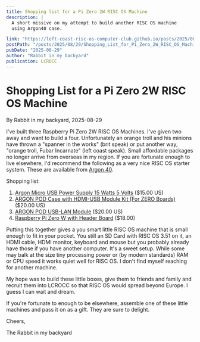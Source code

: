 ```yaml
---
title: Shopping list for a Pi Zero 2W RISC OS Machine
description: |
  A short missive on my attempt to build another RISC OS machine
  using Argon40 case.

link: "https://left-coast-risc-os-computer-club.github.io/posts/2025/08/29/Shopping_List_for_Pi_Zero_2W_RISC_OS_Machine.html"
postPath: "/posts/2025/08/29/Shopping_List_for_Pi_Zero_2W_RISC_OS_Machine.html"
pubDate: "2025-08-29"
author: "Rabbit in my backyard"
publication: LCROCC
---
```


# Shopping List for a Pi Zero 2W RISC OS Machine

By Rabbit in my backyard, 2025-08-29

I've built three Raspberry Pi Zero 2W RISC OS Machines. I've given two away and want to build a four. Unfortunately an orange troll and his minions have thrown a "spanner in the works" (brit speak) or put another way, "orange troll, Fubar Incarnate" (left coast speak). Small affordable packages no longer arrive from overseas in my region. If you are fortunate enough to live elsewhere, I'd recommend the following as a very nice RISC OS starter system. These are available from [Argon 40](https://argon40.com).

Shopping list:

1. [Argon Micro USB Power Supply 15 Watts 5 Volts](https://argon40.com/products/argon-microusb-power-supply) ($15.00 US)
2. [ARGON POD Case with HDMI-USB Module Kit (For ZERO Boards)](https://argon40.com/products/pod-case-with-hdmi-usb-module) ($20.00 US)
3. [ARGON POD USB-LAN Module](https://argon40.com/products/pod-usb-lan-module) ($20.00 US)
4. [Raspberry Pi Zero W with Header Board](https://argon40.com/products/raspberry-pi-zero-wh-board) ($18.00)

Putting this together gives a you smart little RISC OS machine that is small enough to fit in your pocket. You still an SD Card with RISC OS 3.51 on it, an HDMI cable, HDMI monitor, keyboard and mouse but you probably already have those if you have another computer. It's a sweet setup. While some may balk at the size tiny processing power or (by modern standards) RAM or CPU speed it works quiet well for RISC OS. I don't find myself reaching for another machine.

My hope was to build these little boxes, give them to friends and family and recruit them into LCROCC so that RISC OS would spread beyond Europe. I guess I can wait and dream. 

If you're fortunate to enough to be elsewhere, assemble one of these little machines and pass it on as a gift. They are sure to delight.

Cheers,

The Rabbit in my backyard
